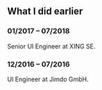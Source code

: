 ## What I did earlier

<article>

### 01/2017 – 07/2018

Senior UI Engineer at XING SE.

</article>
<article>

### 12/2016 – 07/2016

UI Engineer at Jimdo GmbH.

</article>
